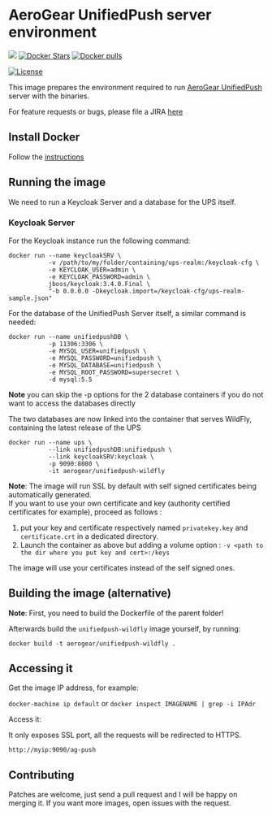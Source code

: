 # AeroGear UnifiedPush server environment

[![](https://img.shields.io/docker/automated/jrottenberg/ffmpeg.svg)](https://hub.docker.com/r/aerogear/unifiedpush-wildfly/)
[![Docker Stars](https://img.shields.io/docker/stars/aerogear/unifiedpush-wildfly.svg?style=plastic)](https://registry.hub.docker.com/v2/repositories/aerogear/unifiedpush-wildfly/stars/count/)
[![Docker pulls](https://img.shields.io/docker/pulls/aerogear/unifiedpush-wildfly.svg?style=plastic)](https://registry.hub.docker.com/v2/repositories/aerogear/unifiedpush-wildfly/)

[![License](https://img.shields.io/:license-Apache2-blue.svg)](http://www.apache.org/licenses/LICENSE-2.0)



This image prepares the environment required to run [AeroGear UnifiedPush](https://github.com/aerogear/aerogear-unifiedpush-server/) server with the binaries.

For feature requests or bugs, please file a JIRA [here](https://issues.jboss.org/projects/AGPUSH/summary)

## Install Docker

Follow the [instructions](http://docs.docker.com/installation/)

## Running the image

We need to run a Keycloak Server and a database for the UPS itself.

### Keycloak Server

For the Keycloak instance run the following command:


```shell
docker run --name keycloakSRV \
           -v /path/to/my/folder/containing/ups-realm:/keycloak-cfg \
           -e KEYCLOAK_USER=admin \
           -e KEYCLOAK_PASSWORD=admin \
           jboss/keycloak:3.4.0.Final \
           "-b 0.0.0.0 -Dkeycloak.import=/keycloak-cfg/ups-realm-sample.json"
```

For the database of the UnifiedPush Server itself, a similar command is needed:

```shell
docker run --name unifiedpushDB \
           -p 11306:3306 \
           -e MYSQL_USER=unifiedpush \
           -e MYSQL_PASSWORD=unifiedpush \
           -e MYSQL_DATABASE=unifiedpush \
           -e MYSQL_ROOT_PASSWORD=supersecret \
           -d mysql:5.5
```

**Note** you can skip the -p options for the 2 database containers if you do not want to access the databases directly


The two databases are now linked into the container that serves WildFly, containing the latest release of the UPS

```shell
docker run --name ups \
           --link unifiedpushDB:unifiedpush \
           --link keycloakSRV:keycloak \
           -p 9090:8080 \
           -it aerogear/unifiedpush-wildfly
```

**Note**: The image will run SSL by default with self signed certificates being automatically generated.    
If you want to use your own certificate and key (authority certified certificates for example), proceed as follows :

1. put your key and certificate respectively named `privatekey.key` and `certificate.crt` in a dedicated directory.    
2. Launch the container as above but adding a volume option : `-v <path to the dir where you put key and cert>:/keys`

The image will use your certificates instead of the self signed ones.

## Building the image (alternative)

**Note**: First, you need to build the Dockerfile of the parent folder!

Afterwards build the `unifiedpush-wildfly` image yourself, by running:

`docker build -t aerogear/unifiedpush-wildfly .`

## Accessing it

Get the image IP address, for example:

`docker-machine ip default` or `docker inspect IMAGENAME | grep -i IPAdr`

Access it:

It only exposes SSL port, all the requests will be redirected to HTTPS.

`http://myip:9090/ag-push`

## Contributing

Patches are welcome, just send a pull request and I will be happy on merging it. If you want more images, open issues
with the request.
